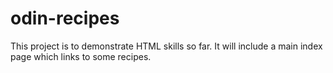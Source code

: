 # odin-recipes

This project is to demonstrate HTML skills so far. It will include a main index page which links to some recipes. 
